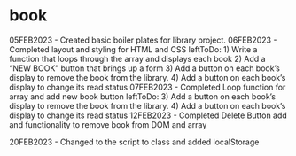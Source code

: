 # book
05FEB2023 - Created basic boiler plates for library project.
06FEB2023 - Completed layout and styling for HTML and CSS
            leftToDo: 1) Write a function that loops through the array and displays each book
                      2) Add a “NEW BOOK” button that brings up a form 
                      3) Add a button on each book’s display to remove the book from the library.
                      4) Add a button on each book’s display to change its read status
07FEB2023 - Completed Loop function for array and add new book button
            leftToDo: 3) Add a button on each book’s display to remove the book from the library.
                      4) Add a button on each book’s display to change its read status
12FEB2023 - Completed Delete Button add and functionality to remove book from DOM and array

20FEB2023 - Changed to the script to class and added localStorage
